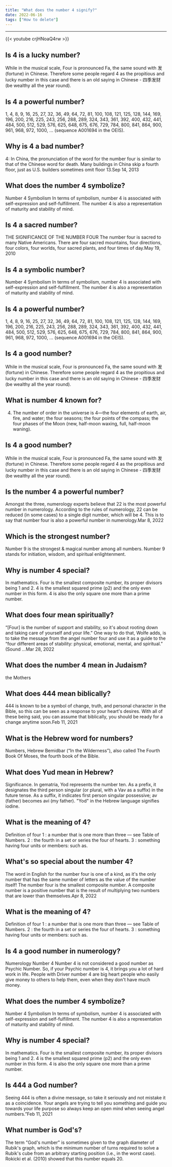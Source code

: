 ```yaml
---
title: "What does the number 4 signify?"
date: 2022-06-16
tags: ["How to delete"]
---
```


---
{{< youtube crjHNoaQ4rw >}}
## Is 4 is a lucky number?
While in the musical scale, Four is pronounced Fa, the same sound with 发 (fortune) in Chinese. Therefore some people regard 4 as the propitious and lucky number in this case and there is an old saying in Chinese - 四季发财 (be wealthy all the year round).

## Is 4 a powerful number?
1, 4, 8, 9, 16, 25, 27, 32, 36, 49, 64, 72, 81, 100, 108, 121, 125, 128, 144, 169, 196, 200, 216, 225, 243, 256, 288, 289, 324, 343, 361, 392, 400, 432, 441, 484, 500, 512, 529, 576, 625, 648, 675, 676, 729, 784, 800, 841, 864, 900, 961, 968, 972, 1000, ... (sequence A001694 in the OEIS).

## Why is 4 a bad number?
4: In China, the pronunciation of the word for the number four is similar to that of the Chinese word for death. Many buildings in China skip a fourth floor, just as U.S. builders sometimes omit floor 13.Sep 14, 2013

## What does the number 4 symbolize?
Number 4 Symbolism In terms of symbolism, number 4 is associated with self-expression and self-fulfillment. The number 4 is also a representation of maturity and stability of mind.

## Is 4 a sacred number?
THE SIGNIFICANCE OF THE NUMBER FOUR The number four is sacred to many Native Americans. There are four sacred mountains, four directions, four colors, four worlds, four sacred plants, and four times of day.May 19, 2010

## Is 4 a symbolic number?
Number 4 Symbolism In terms of symbolism, number 4 is associated with self-expression and self-fulfillment. The number 4 is also a representation of maturity and stability of mind.

## Is 4 a powerful number?
1, 4, 8, 9, 16, 25, 27, 32, 36, 49, 64, 72, 81, 100, 108, 121, 125, 128, 144, 169, 196, 200, 216, 225, 243, 256, 288, 289, 324, 343, 361, 392, 400, 432, 441, 484, 500, 512, 529, 576, 625, 648, 675, 676, 729, 784, 800, 841, 864, 900, 961, 968, 972, 1000, ... (sequence A001694 in the OEIS).

## Is 4 a good number?
While in the musical scale, Four is pronounced Fa, the same sound with 发 (fortune) in Chinese. Therefore some people regard 4 as the propitious and lucky number in this case and there is an old saying in Chinese - 四季发财 (be wealthy all the year round).

## What is number 4 known for?
4. The number of order in the universe is 4—the four elements of earth, air, fire, and water; the four seasons; the four points of the compass; the four phases of the Moon (new, half-moon waxing, full, half-moon waning).

## Is 4 a good number?
While in the musical scale, Four is pronounced Fa, the same sound with 发 (fortune) in Chinese. Therefore some people regard 4 as the propitious and lucky number in this case and there is an old saying in Chinese - 四季发财 (be wealthy all the year round).

## Is the number 4 a powerful number?
Amongst the three, numerology experts believe that 22 is the most powerful number in numerology. According to the rules of numerology, 22 can be reduced (in some cases) to a single digit number, which will be 4. This is to say that number four is also a powerful number in numerology.Mar 8, 2022

## Which is the strongest number?
Number 9 is the strongest & magical number among all numbers. Number 9 stands for initiation, wisdom, and spiritual enlightenment.

## Why is number 4 special?
In mathematics. Four is the smallest composite number, its proper divisors being 1 and 2. 4 is the smallest squared prime (p2) and the only even number in this form. 4 is also the only square one more than a prime number.

## What does four mean spiritually?
“[Four] is the number of support and stability, so it's about rooting down and taking care of yourself and your life.” One way to do that, Wolfe adds, is to take the message from the angel number four and use it as a guide to the “four different areas of stability: physical, emotional, mental, and spiritual.” (Sound ...Mar 28, 2022

## What does the number 4 mean in Judaism?
the Mothers

## What does 444 mean biblically?
444 is known to be a symbol of change, truth, and personal character in the Bible, so this can be seen as a response to your heart's desires. With all of these being said, you can assume that biblically, you should be ready for a change anytime soon.Feb 11, 2021

## What is the Hebrew word for numbers?
Numbers, Hebrew Bemidbar (“In the Wilderness”), also called The Fourth Book Of Moses, the fourth book of the Bible.

## What does Yud mean in Hebrew?
Significance. In gematria, Yod represents the number ten. As a prefix, it designates the third person singular (or plural, with a Vav as a suffix) in the future tense. As a suffix, it indicates first person singular possessive; av (father) becomes avi (my father). "Yod" in the Hebrew language signifies iodine.

## What is the meaning of 4?
Definition of four 1 : a number that is one more than three — see Table of Numbers. 2 : the fourth in a set or series the four of hearts. 3 : something having four units or members: such as.

## What's so special about the number 4?
The word in English for the number four is one of a kind, as it's the only number that has the same number of letters as the value of the number itself! The number four is the smallest composite number. A composite number is a positive number that is the result of multiplying two numbers that are lower than themselves.Apr 8, 2022

## What is the meaning of 4?
Definition of four 1 : a number that is one more than three — see Table of Numbers. 2 : the fourth in a set or series the four of hearts. 3 : something having four units or members: such as.

## Is 4 a good number in numerology?
Numerology Number 4 Number 4 is not considered a good number as Psychic Number. So, if your Psychic number is 4, it brings you a lot of hard work in life. People with Driver number 4 are big heart people who easily give money to others to help them, even when they don't have much money.

## What does the number 4 symbolize?
Number 4 Symbolism In terms of symbolism, number 4 is associated with self-expression and self-fulfillment. The number 4 is also a representation of maturity and stability of mind.

## Why is number 4 special?
In mathematics. Four is the smallest composite number, its proper divisors being 1 and 2. 4 is the smallest squared prime (p2) and the only even number in this form. 4 is also the only square one more than a prime number.

## Is 444 a God number?
Seeing 444 is often a divine message, so take it seriously and not mistake it as a coincidence. Your angels are trying to tell you something and guide you towards your life purpose so always keep an open mind when seeing angel numbers.”Feb 11, 2021

## What number is God's?
The term "God's number" is sometimes given to the graph diameter of Rubik's graph, which is the minimum number of turns required to solve a Rubik's cube from an arbitrary starting position (i.e., in the worst case). Rokicki et al. (2010) showed that this number equals 20.

